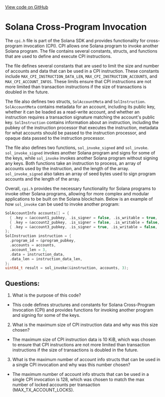
[View code on GitHub](https://github.com/solana-labs/solana/blob/master/sdk/sbf/c/inc/sol/cpi.h)

# Solana Cross-Program Invocation

The `cpi.h` file is part of the Solana SDK and provides functionality for cross-program invocation (CPI). CPI allows one Solana program to invoke another Solana program. The file contains several constants, structs, and functions that are used to define and execute CPI instructions.

The file defines several constants that are used to limit the size and number of accounts and data that can be used in a CPI instruction. These constants include `MAX_CPI_INSTRUCTION_DATA_LEN`, `MAX_CPI_INSTRUCTION_ACCOUNTS`, and `MAX_CPI_ACCOUNT_INFOS`. These limits ensure that CPI instructions are not more limited than transaction instructions if the size of transactions is doubled in the future.

The file also defines two structs, `SolAccountMeta` and `SolInstruction`. `SolAccountMeta` contains metadata for an account, including its public key, whether it can be loaded as a read-write account, and whether an instruction requires a transaction signature matching the account's public key. `SolInstruction` contains information about an instruction, including the pubkey of the instruction processor that executes the instruction, metadata for what accounts should be passed to the instruction processor, and opaque data passed to the instruction processor.

The file also defines two functions, `sol_invoke_signed` and `sol_invoke`. `sol_invoke_signed` invokes another Solana program and signs for some of the keys, while `sol_invoke` invokes another Solana program without signing any keys. Both functions take an instruction to process, an array of accounts used by the instruction, and the length of the array. `sol_invoke_signed` also takes an array of seed bytes used to sign program accounts and the length of the array.

Overall, `cpi.h` provides the necessary functionality for Solana programs to invoke other Solana programs, allowing for more complex and modular applications to be built on the Solana blockchain. Below is an example of how `sol_invoke` can be used to invoke another program:

```c
SolAccountInfo accounts[] = {
  { .key = &account1_pubkey, .is_signer = false, .is_writable = true, .data_len = 0, .data = NULL },
  { .key = &account2_pubkey, .is_signer = false, .is_writable = false, .data_len = 0, .data = NULL },
  { .key = &account3_pubkey, .is_signer = true, .is_writable = false, .data_len = 0, .data = NULL },
};
SolInstruction instruction = {
  .program_id = &program_pubkey,
  .accounts = accounts,
  .account_len = 3,
  .data = instruction_data,
  .data_len = instruction_data_len,
};
uint64_t result = sol_invoke(&instruction, accounts, 3);
```
## Questions: 
 1. What is the purpose of this code?
- This code defines structures and constants for Solana Cross-Program Invocation (CPI) and provides functions for invoking another program and signing for some of the keys.

2. What is the maximum size of CPI instruction data and why was this size chosen?
- The maximum size of CPI instruction data is 10 KiB, which was chosen to ensure that CPI instructions are not more limited than transaction instructions if the size of transactions is doubled in the future.

3. What is the maximum number of account info structs that can be used in a single CPI invocation and why was this number chosen?
- The maximum number of account info structs that can be used in a single CPI invocation is 128, which was chosen to match the max number of locked accounts per transaction (MAX_TX_ACCOUNT_LOCKS).